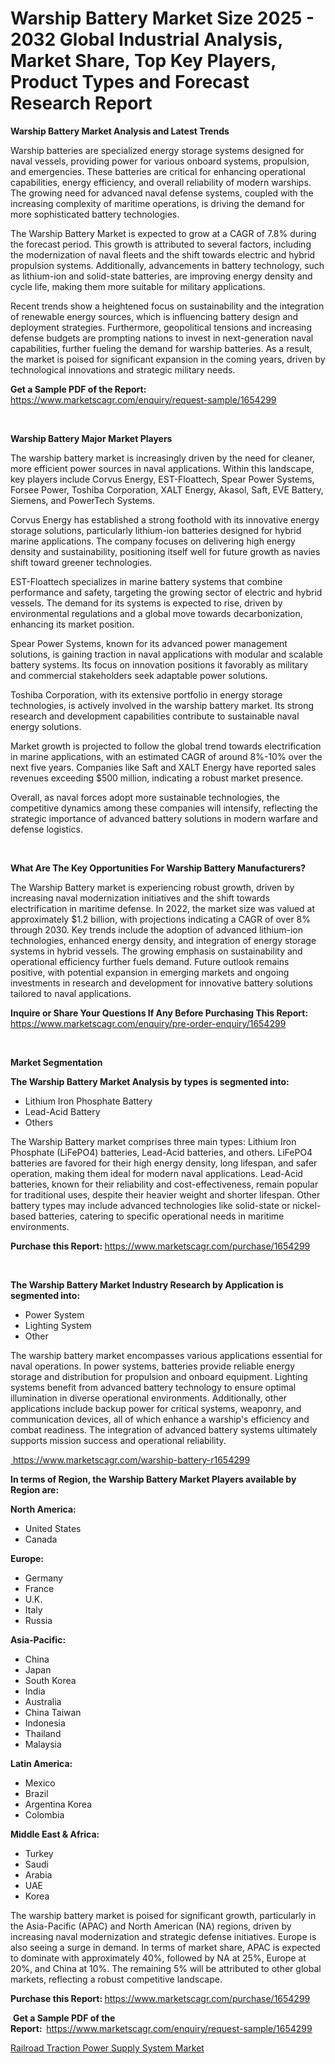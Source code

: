 <p><h1>Warship Battery Market Size 2025 - 2032 Global Industrial Analysis, Market Share, Top Key Players, Product Types and Forecast Research Report</h1></p><p><strong>Warship Battery Market Analysis and Latest Trends</strong></p>
<p><p>Warship batteries are specialized energy storage systems designed for naval vessels, providing power for various onboard systems, propulsion, and emergencies. These batteries are critical for enhancing operational capabilities, energy efficiency, and overall reliability of modern warships. The growing need for advanced naval defense systems, coupled with the increasing complexity of maritime operations, is driving the demand for more sophisticated battery technologies.</p><p>The Warship Battery Market is expected to grow at a CAGR of 7.8% during the forecast period. This growth is attributed to several factors, including the modernization of naval fleets and the shift towards electric and hybrid propulsion systems. Additionally, advancements in battery technology, such as lithium-ion and solid-state batteries, are improving energy density and cycle life, making them more suitable for military applications. </p><p>Recent trends show a heightened focus on sustainability and the integration of renewable energy sources, which is influencing battery design and deployment strategies. Furthermore, geopolitical tensions and increasing defense budgets are prompting nations to invest in next-generation naval capabilities, further fueling the demand for warship batteries. As a result, the market is poised for significant expansion in the coming years, driven by technological innovations and strategic military needs.</p></p>
<p><strong>Get a Sample PDF of the Report:&nbsp;</strong> <a href="https://www.marketscagr.com/enquiry/request-sample/1654299?utm_campaign=1868&utm_medium=2&utm_source=Github&utm_content=ia&utm_term=14022025&utm_id=warship-battery">https://www.marketscagr.com/enquiry/request-sample/1654299</a></p>
<p>&nbsp;</p>
<p><strong>Warship Battery Major Market Players</strong></p>
<p><p>The warship battery market is increasingly driven by the need for cleaner, more efficient power sources in naval applications. Within this landscape, key players include Corvus Energy, EST-Floattech, Spear Power Systems, Forsee Power, Toshiba Corporation, XALT Energy, Akasol, Saft, EVE Battery, Siemens, and PowerTech Systems. </p><p>Corvus Energy has established a strong foothold with its innovative energy storage solutions, particularly lithium-ion batteries designed for hybrid marine applications. The company focuses on delivering high energy density and sustainability, positioning itself well for future growth as navies shift toward greener technologies.</p><p>EST-Floattech specializes in marine battery systems that combine performance and safety, targeting the growing sector of electric and hybrid vessels. The demand for its systems is expected to rise, driven by environmental regulations and a global move towards decarbonization, enhancing its market position.</p><p>Spear Power Systems, known for its advanced power management solutions, is gaining traction in naval applications with modular and scalable battery systems. Its focus on innovation positions it favorably as military and commercial stakeholders seek adaptable power solutions.</p><p>Toshiba Corporation, with its extensive portfolio in energy storage technologies, is actively involved in the warship battery market. Its strong research and development capabilities contribute to sustainable naval energy solutions.</p><p>Market growth is projected to follow the global trend towards electrification in marine applications, with an estimated CAGR of around 8%-10% over the next five years. Companies like Saft and XALT Energy have reported sales revenues exceeding $500 million, indicating a robust market presence.</p><p>Overall, as naval forces adopt more sustainable technologies, the competitive dynamics among these companies will intensify, reflecting the strategic importance of advanced battery solutions in modern warfare and defense logistics.</p></p>
<p>&nbsp;</p>
<p><strong>What Are The Key Opportunities For Warship Battery Manufacturers?</strong></p>
<p><p>The Warship Battery market is experiencing robust growth, driven by increasing naval modernization initiatives and the shift towards electrification in maritime defense. In 2022, the market size was valued at approximately $1.2 billion, with projections indicating a CAGR of over 8% through 2030. Key trends include the adoption of advanced lithium-ion technologies, enhanced energy density, and integration of energy storage systems in hybrid vessels. The growing emphasis on sustainability and operational efficiency further fuels demand. Future outlook remains positive, with potential expansion in emerging markets and ongoing investments in research and development for innovative battery solutions tailored to naval applications.</p></p>
<p><strong>Inquire or Share Your Questions If Any Before Purchasing This Report:</strong> <a href="https://www.marketscagr.com/enquiry/pre-order-enquiry/1654299?utm_campaign=1868&utm_medium=2&utm_source=Github&utm_content=ia&utm_term=14022025&utm_id=warship-battery">https://www.marketscagr.com/enquiry/pre-order-enquiry/1654299</a></p>
<p>&nbsp;</p>
<p><strong>Market Segmentation</strong></p>
<p><strong>The Warship Battery Market Analysis by types is segmented into:</strong></p>
<p><ul><li>Lithium Iron Phosphate Battery</li><li>Lead-Acid Battery</li><li>Others</li></ul></p>
<p><p>The Warship Battery market comprises three main types: Lithium Iron Phosphate (LiFePO4) batteries, Lead-Acid batteries, and others. LiFePO4 batteries are favored for their high energy density, long lifespan, and safer operation, making them ideal for modern naval applications. Lead-Acid batteries, known for their reliability and cost-effectiveness, remain popular for traditional uses, despite their heavier weight and shorter lifespan. Other battery types may include advanced technologies like solid-state or nickel-based batteries, catering to specific operational needs in maritime environments.</p></p>
<p><strong>Purchase this Report:&nbsp;</strong><a href="https://www.marketscagr.com/purchase/1654299?utm_campaign=1868&utm_medium=2&utm_source=Github&utm_content=ia&utm_term=14022025&utm_id=warship-battery">https://www.marketscagr.com/purchase/1654299</a></p>
<p>&nbsp;</p>
<p><strong>The Warship Battery Market Industry Research by Application is segmented into:</strong></p>
<p><ul><li>Power System</li><li>Lighting System</li><li>Other</li></ul></p>
<p><p>The warship battery market encompasses various applications essential for naval operations. In power systems, batteries provide reliable energy storage and distribution for propulsion and onboard equipment. Lighting systems benefit from advanced battery technology to ensure optimal illumination in diverse operational environments. Additionally, other applications include backup power for critical systems, weaponry, and communication devices, all of which enhance a warship's efficiency and combat readiness. The integration of advanced battery systems ultimately supports mission success and operational reliability.</p></p>
<p><a href="https://www.marketscagr.com/warship-battery-r1654299?utm_campaign=1868&utm_medium=2&utm_source=Github&utm_content=ia&utm_term=14022025&utm_id=warship-battery">&nbsp;https://www.marketscagr.com/warship-battery-r1654299</a></p>
<p><strong>In terms of Region, the Warship Battery Market Players available by Region are:</strong></p>
<p>
    <p> <strong> North America: </strong>
        <ul>
            <li>United States</li>
            <li>Canada</li>
        </ul>
        </p> 
    <p> <strong> Europe: </strong>
        <ul>
            <li>Germany</li>
            <li>France</li>
            <li>U.K.</li>
            <li>Italy</li>
            <li>Russia</li>
        </ul>
        </p> 
    <p> <strong> Asia-Pacific: </strong>
        <ul>
            <li>China</li>
            <li>Japan</li>
            <li>South Korea</li>
            <li>India</li>
            <li>Australia</li>
            <li>China Taiwan</li>
            <li>Indonesia</li>
            <li>Thailand</li>
            <li>Malaysia</li>
        </ul>
        </p> 
    <p> <strong> Latin America: </strong>
        <ul>
            <li>Mexico</li>
            <li>Brazil</li>
            <li>Argentina Korea</li>
            <li>Colombia</li>
        </ul>
        </p> 
    <p> <strong> Middle East & Africa: </strong>
        <ul>
            <li>Turkey</li>
            <li>Saudi</li>
            <li>Arabia</li>
            <li>UAE</li>
            <li>Korea</li>
        </ul>
    </p>
    </p>
<p><p>The warship battery market is poised for significant growth, particularly in the Asia-Pacific (APAC) and North American (NA) regions, driven by increasing naval modernization and strategic defense initiatives. Europe is also seeing a surge in demand. In terms of market share, APAC is expected to dominate with approximately 40%, followed by NA at 25%, Europe at 20%, and China at 10%. The remaining 5% will be attributed to other global markets, reflecting a robust competitive landscape.</p></p>
<p><strong>Purchase this Report: </strong><a href="https://www.marketscagr.com/purchase/1654299?utm_campaign=1868&utm_medium=2&utm_source=Github&utm_content=ia&utm_term=14022025&utm_id=warship-battery">https://www.marketscagr.com/purchase/1654299</a></p>
<p>&nbsp;<strong>Get a Sample PDF of the Report:&nbsp;&nbsp;</strong><a href="https://www.marketscagr.com/enquiry/request-sample/1654299?utm_campaign=1868&utm_medium=2&utm_source=Github&utm_content=ia&utm_term=14022025&utm_id=warship-battery">https://www.marketscagr.com/enquiry/request-sample/1654299</a></p>
<p><strong></strong></p>
<p><p><a href="https://github.com/Krish2023na/Market-Research-Report-List-7/blob/main/railroad-traction-power-supply-system-market.md?utm_campaign=1868&utm_medium=2&utm_source=Github&utm_content=ia&utm_term=14022025&utm_id=warship-battery">Railroad Traction Power Supply System Market</a></p></p>